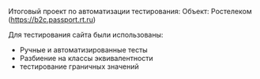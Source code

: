 Итоговый проект по автоматизации тестирования:
Объект: Ростелеком (https://b2c.passport.rt.ru)

Для тестирования сайта были использованы:
- Ручные и автоматизированные тесты
- Разбиение на классы эквивалентности
- тестирование граничных значений
